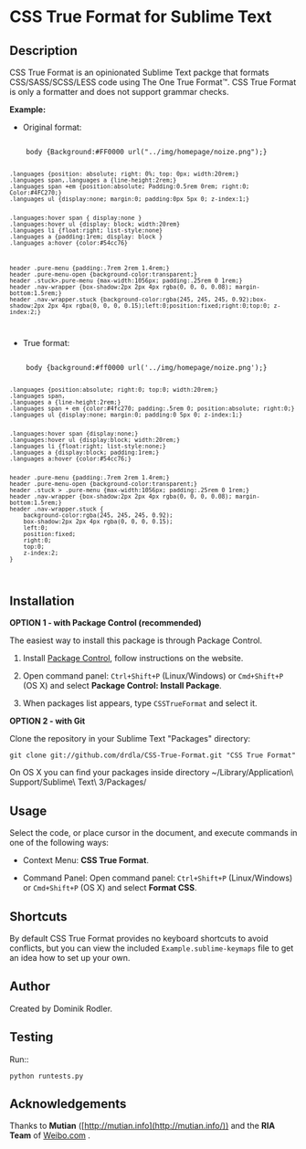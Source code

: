 CSS True Format for Sublime Text
================================


Description
-----------

CSS True Format is an opinionated Sublime Text packge that formats CSS/SASS/SCSS/LESS code
using The One True Format&#8482;.
CSS True Format is only a formatter and does not support grammar checks.

**Example:**

* Original format:

<code>
    body {Background:#FF0000 url("../img/homepage/noize.png");}
    
    .languages {position: absolute; right: 0%; top: 0px; width:20rem;}
    .languages span,.languages a {line-height:2rem;}
    .languages span +em {position:absolute; Padding:0.5rem 0rem; right:0; Color:#4FC270;}
    .languages ul {display:none; margin:0; padding:0px 5px 0; z-index:1;}
    
    
    .languages:hover span { display:none }
    .languages:hover ul {display: block; width:20rem}
    .languages li {float:right; list-style:none}
    .languages a {padding:1rem; display: block }
    .languages a:hover {color:#54cc76}
    
    
    
    header .pure-menu {padding:.7rem 2rem 1.4rem;}
    header .pure-menu-open {background-color:transparent;}
    header .stuck>.pure-menu {max-width:1056px; padding:.25rem 0 1rem;}
    header .nav-wrapper {box-shadow:2px 2px 4px rgba(0, 0, 0, 0.08); margin-bottom:1.5rem;}
    header .nav-wrapper.stuck {background-color:rgba(245, 245, 245, 0.92);box-shadow:2px 2px 4px rgba(0, 0, 0, 0.15);left:0;position:fixed;right:0;top:0; z-index:2;}
</code>

* True format:

<code>
    body {background:#ff0000 url('../img/homepage/noize.png');}
    
    .languages {position:absolute; right:0; top:0; width:20rem;}
    .languages span,
    .languages a {line-height:2rem;}
    .languages span + em {color:#4fc270; padding:.5rem 0; position:absolute; right:0;}
    .languages ul {display:none; margin:0; padding:0 5px 0; z-index:1;}
    
    
    .languages:hover span {display:none;}
    .languages:hover ul {display:block; width:20rem;}
    .languages li {float:right; list-style:none;}
    .languages a {display:block; padding:1rem;}
    .languages a:hover {color:#54cc76;}
    
    
    header .pure-menu {padding:.7rem 2rem 1.4rem;}
    header .pure-menu-open {background-color:transparent;}
    header .stuck > .pure-menu {max-width:1056px; padding:.25rem 0 1rem;}
    header .nav-wrapper {box-shadow:2px 2px 4px rgba(0, 0, 0, 0.08); margin-bottom:1.5rem;}
    header .nav-wrapper.stuck {
        background-color:rgba(245, 245, 245, 0.92);
        box-shadow:2px 2px 4px rgba(0, 0, 0, 0.15);
        left:0;
        position:fixed;
        right:0;
        top:0;
        z-index:2;
    }
</code>

Installation
------------

**OPTION 1 - with Package Control (recommended)**

The easiest way to install this package is through Package Control.

1. Install [Package Control](https://sublime.wbond.net/installation), follow instructions on the website.

2. Open command panel: `Ctrl+Shift+P` (Linux/Windows) or `Cmd+Shift+P` (OS X) and select **Package Control: Install Package**.

3. When packages list appears, type `CSSTrueFormat` and select it.


**OPTION 2 - with Git**

Clone the repository in your Sublime Text "Packages" directory:

    git clone git://github.com/drdla/CSS-True-Format.git "CSS True Format"

On OS X you can find your packages inside directory
    ~/Library/Application\ Support/Sublime\ Text\ 3/Packages/


Usage
-----

Select the code, or place cursor in the document, and execute commands in one of the following ways:

* Context Menu: **CSS True Format**.

* Command Panel: Open command panel: `Ctrl+Shift+P` (Linux/Windows) or `Cmd+Shift+P` (OS X) and select **Format CSS**.


Shortcuts
---------

By default CSS True Format provides no keyboard shortcuts to avoid conflicts, but you can view the included `Example.sublime-keymaps` file to get an idea how to set up your own.


Author
------

Created by Dominik Rodler.


Testing
-------

Run::

    python runtests.py

Acknowledgements
----------------

Thanks to **Mutian** ([http://mutian.info](http://mutian.info/)) and the **RIA Team** of [Weibo.com](http://weibo.com/) .

